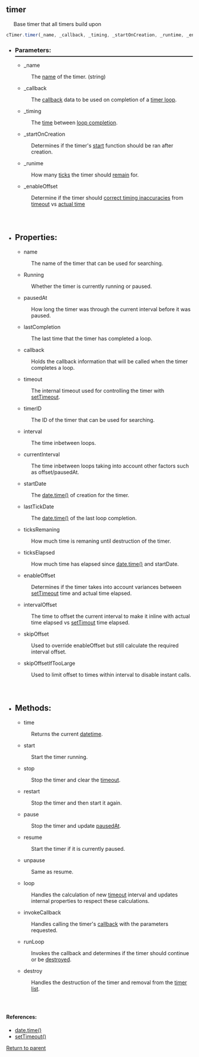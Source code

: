   <a name="timer"/> <h2> timer </h1> 
  <p style="padding-left: 20px;"> Base timer that all timers build upon </p>

  ```Javascript
  cTimer.timer(_name, _callback, _timing, _startOnCreation, _runtime, _enabeOffset) 
  ```

  * <a name="parameters"/> <h3> Parameters: </h3> <hr style="height:2px;border:none;margin-top: -10px;">

    * <a name="_name"/> _name <p style="padding-left: 20px;"> The [name](#name) of the timer. (string) </p>

    * <a name="_callbacktimer"/> _callback <p style="padding-left: 20px;"> The [callback](#callbackdata) data to be used on completion of a [timer loop](#runloop). </p>

    * <a name="_timing"/> _timing <p style="padding-left: 20px;"> The [time](#interval) between [loop completion](#runLoop). </p>

    * <a name="_startoncreation"/> _startOnCreation <p style="padding-left: 20px;"> Determines if the timer's [start](#start) function should be ran after creation. </p>

    * <a name="_runtime"/> _runime <p style="padding-left: 20px;"> How many [ticks](#datetime) the timer should [remain](#ticksremaining) for. </p>

    * <a name="_enableoffset"/> _enableOffset <p style="padding-left: 20px; padding-bottom: 40px;"> Determine if the timer should [correct timing inaccuracies](#enableoffset) from [timeout](#settimeout) vs [actual time](#datetime) </p>

* <a name="properties"/> <h2> Properties: </h2>
    * <a name="name"/> name <p style="padding-left: 20px;"> The name of the timer that can be used for searching. </p>
    
    * <a name="running"/> Running <p style="padding-left: 20px;"> Whether the timer is currently running or paused. </p>

    * <a name="pausedat"/> pausedAt <p style="padding-left: 20px;"> How long the timer was through the current interval before it was paused. </p>

    * <a name="lastcompletion"/> lastCompletion <p style="padding-left: 20px;"> The last time that the timer has completed a loop. </p>

    * <a name="callback"/> callback <p style="padding-left: 20px;"> Holds the callback information that will be called when the timer completes a loop. </p>

    * <a name="timeout"/> timeout <p style="padding-left: 20px;"> The internal timeout used for controlling the timer with [setTimeout](#settimeout).</p>

    * <a name="timerid"/> timerID <p style="padding-left: 20px;"> The ID of the timer that can be used for searching.</p>

    * <a name="interval"/> interval <p style="padding-left: 20px;"> The time inbetween loops. </p>

    * <a name="currentinterval"/> currentInterval <p style="padding-left: 20px;"> The time inbetween loops taking into account other factors such as offset/pausedAt. </p>

    * <a name="startdate"/> startDate <p style="padding-left: 20px;"> The [date.time()](#datetime) of creation for the timer. </p>

    *  <a name="lasttickdate"/> lastTickDate <p style="padding-left: 20px;"> The [date.time()](#datetime) of the last loop completion. </p>

    * <a name="ticksremaining"/> ticksRemaning <p style="padding-left: 20px;"> How much time is remaning until destruction of the timer. </p>

    * <a name="tickselapsed"/> ticksElapsed <p style="padding-left: 20px;"> How much time has elapsed since [date.time()](#datetime) and startDate. </p>

    * <a name="enableoffset"/> enableOffset <p style="padding-left: 20px;"> Determines if the timer takes into account variances between [setTimeout](#settimeout) time and actual time elapsed. </p>

    * <a name="intervaloffset"/> intervalOffset <p style="padding-left: 20px;"> The time to offset the current interval to make it inline with actual time elapsed vs [setTimout](#settimeout) time elapsed. </p>

    * <a name="skipoffset"/> skipOffset <p style="padding-left: 20px;"> Used to override enableOffset but still calculate the required interval offset. </p>

    * <a name="skipoffsetiftoolarge"/> skipOffsetIfTooLarge  <p style="padding-left: 20px; padding-bottom: 40px;"> Used to limit offset to times within interval to disable instant calls. </p>

* <h2> Methods: </h2>

    * <a name="time"/> time <p style="padding-left: 20px;"> Returns the current [datetime](#datetime). </p>

    * <a name="start"/> start <p style="padding-left: 20px;"> Start the timer running. </p>

    * <a name="stop"/> stop <p style="padding-left: 20px;"> Stop the timer and clear the [timeout](#settimeout). </p>

    * <a name="restart"/> restart <p style="padding-left: 20px;"> Stop the timer and then start it again. </p>

    *  <a name="pause"/> pause <p style="padding-left: 20px;"> Stop the timer and update [pausedAt](#pausedat). </p>

    * <a name="resume"/> resume <p style="padding-left: 20px;"> Start the timer if it is currently paused. </p>

    * <a name="unpause"/> unpause <p style="padding-left: 20px;"> Same as resume. </p>

    * <a name="loop"/> loop <p style="padding-left: 20px;"> Handles the calculation of new [timeout](#settimeout) interval and updates internal properties to respect these calculations. </p>

    * <a name="invokecallback"/> invokeCallback <p style="padding-left: 20px;"> Handles calling the timer's [callback](#callback) with the parameters requested. </p>

    * <a name="runloop"/> runLoop <p style="padding-left: 20px;"> Invokes the callback and determines if the timer should continue or be [destroyed](#destroy). </p>

    * <a name="destroy"/> destroy <p style="padding-left: 20px; padding-bottom: 40px;"> Handles the destruction of the timer and removal from the [timer list](Timer.md#timerlist).</p>

#### References:
 * <a name="datetime"/> [date.time()](https://developer.mozilla.org/en-US/docs/Web/JavaScript/Reference/Global_Objects/Date/getTime)
 * <a name="settimeout"/> [setTimeout()](https://developer.mozilla.org/en-US/docs/Web/API/WindowOrWorkerGlobalScope/setTimeout)
  
[Return to parent](Timer.md)